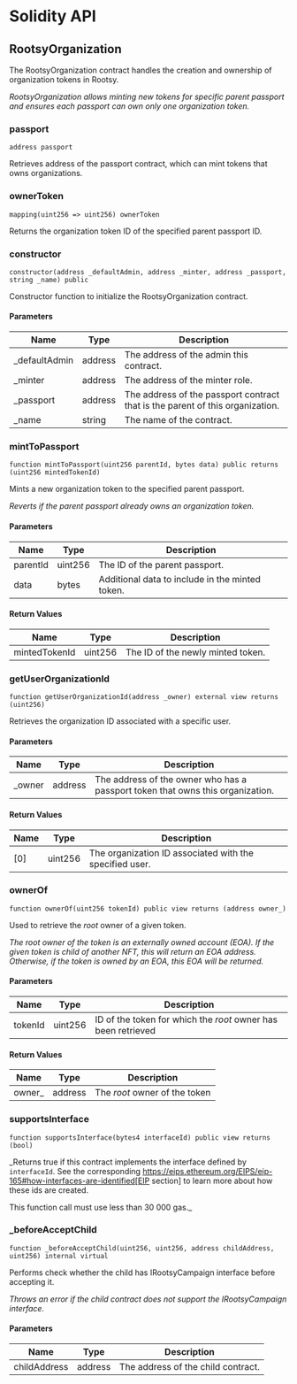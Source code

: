 # Solidity API

## RootsyOrganization

The RootsyOrganization contract handles the creation and ownership of organization tokens in Rootsy.

_RootsyOrganization allows minting new tokens for specific parent passport and ensures each passport can own only one organization token._

### passport

```solidity
address passport
```

Retrieves address of the passport contract, which can mint tokens that owns organizations.

### ownerToken

```solidity
mapping(uint256 => uint256) ownerToken
```

Returns the organization token ID of the specified parent passport ID.

### constructor

```solidity
constructor(address _defaultAdmin, address _minter, address _passport, string _name) public
```

Constructor function to initialize the RootsyOrganization contract.

#### Parameters

| Name | Type | Description |
| ---- | ---- | ----------- |
| _defaultAdmin | address | The address of the admin this contract. |
| _minter | address | The address of the minter role. |
| _passport | address | The address of the passport contract that is the parent of this organization. |
| _name | string | The name of the contract. |

### mintToPassport

```solidity
function mintToPassport(uint256 parentId, bytes data) public returns (uint256 mintedTokenId)
```

Mints a new organization token to the specified parent passport.

_Reverts if the parent passport already owns an organization token._

#### Parameters

| Name | Type | Description |
| ---- | ---- | ----------- |
| parentId | uint256 | The ID of the parent passport. |
| data | bytes | Additional data to include in the minted token. |

#### Return Values

| Name | Type | Description |
| ---- | ---- | ----------- |
| mintedTokenId | uint256 | The ID of the newly minted token. |

### getUserOrganizationId

```solidity
function getUserOrganizationId(address _owner) external view returns (uint256)
```

Retrieves the organization ID associated with a specific user.

#### Parameters

| Name | Type | Description |
| ---- | ---- | ----------- |
| _owner | address | The address of the owner who has a passport token that owns this organization. |

#### Return Values

| Name | Type | Description |
| ---- | ---- | ----------- |
| [0] | uint256 | The organization ID associated with the specified user. |

### ownerOf

```solidity
function ownerOf(uint256 tokenId) public view returns (address owner_)
```

Used to retrieve the *root* owner of a given token.

_The *root* owner of the token is an externally owned account (EOA). If the given token is child of another
 NFT, this will return an EOA address. Otherwise, if the token is owned by an EOA, this EOA will be returned._

#### Parameters

| Name | Type | Description |
| ---- | ---- | ----------- |
| tokenId | uint256 | ID of the token for which the *root* owner has been retrieved |

#### Return Values

| Name | Type | Description |
| ---- | ---- | ----------- |
| owner_ | address | The *root* owner of the token |

### supportsInterface

```solidity
function supportsInterface(bytes4 interfaceId) public view returns (bool)
```

_Returns true if this contract implements the interface defined by
`interfaceId`. See the corresponding
https://eips.ethereum.org/EIPS/eip-165#how-interfaces-are-identified[EIP section]
to learn more about how these ids are created.

This function call must use less than 30 000 gas._

### _beforeAcceptChild

```solidity
function _beforeAcceptChild(uint256, uint256, address childAddress, uint256) internal virtual
```

Performs check whether the child has IRootsyCampaign interface before accepting it.

_Throws an error if the child contract does not support the IRootsyCampaign interface._

#### Parameters

| Name | Type | Description |
| ---- | ---- | ----------- |
| childAddress | address | The address of the child contract. |


